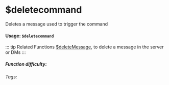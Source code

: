 # $deletecommand
Deletes a message used to trigger the command

#### Usage: `$deletecommand`


::: tip Related Functions
[$deleteMessage](../Message/deleteMessage.md), to delete a message in the server or DMs
:::


##### Function difficulty: <Badge type="tip" text="Easy" vertical="middle" /> 
###### Tags: <Badge type="tip" text="delete message" vertical="middle" /> <Badge type="tip" text="Message" vertical="middle" /> <Badge type="tip" text="delete" vertical="middle" /> <Badge type="tip" text="delete trigger" vertical="middle" />